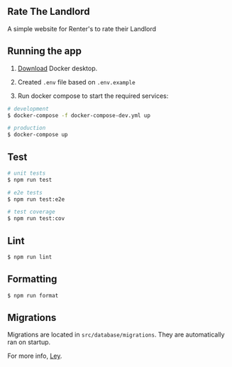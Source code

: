 ## Rate The Landlord

A simple website for Renter's to rate their Landlord

## Running the app

1. [Download](https://www.docker.com/products/docker-desktop/) Docker desktop.

2. Created `.env` file based on `.env.example`

3. Run docker compose to start the required services:
```bash
# development
$ docker-compose -f docker-compose-dev.yml up

# production
$ docker-compose up
```

## Test

```bash
# unit tests
$ npm run test

# e2e tests
$ npm run test:e2e

# test coverage
$ npm run test:cov
```

## Lint

```bash
$ npm run lint
```

## Formatting

```bash
$ npm run format
```

## Migrations

Migrations are located in `src/database/migrations`. They are automatically ran on startup.

For more info, [Ley](https://github.com/lukeed/ley).